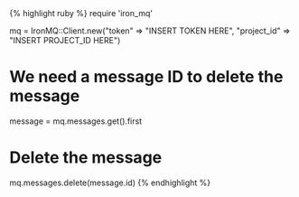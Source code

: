 <div class="ruby">
{% highlight ruby %}
require 'iron_mq'

mq = IronMQ::Client.new("token" => "INSERT TOKEN HERE", "project_id" => "INSERT PROJECT_ID HERE")

# We need a message ID to delete the message
message = mq.messages.get().first

# Delete the message
mq.messages.delete(message.id)
{% endhighlight %}
</div>
